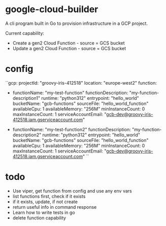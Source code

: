 # google-cloud-builder

A cli program built in Go to provision infrastructure in a GCP project.

Current capability:
* Create a gen2 Cloud Function - source = GCS bucket
* Update a gen2 Cloud Function - source = GCS bucket


# config

``gcp:
  projectId: "groovy-iris-412518"
  location: "europe-west2"
function:
  - functionName: "my-test-function"
    functionDescription: "my-function-description1"
    runtime: "python312"
    entrypoint: "hello_world"
    bucketName: "gcb-functions"
    sourceFile: "hello_world_function"
    availableCpu: 1
    availableMemory: "256M"
    minInstanceCount: 0
    maxInstanceCount: 1
    serviceAccountEmail: "gcb-dev@groovy-iris-412518.iam.gserviceaccount.com"

  - functionName: "my-test-function2"
    functionDescription: "my-function-description2"
    runtime: "python312"
    entrypoint: "hello_world"
    bucketName: "gcb-functions"
    sourceFile: "hello_world_function"
    availableCpu: 1
    availableMemory: "256M"
    minInstanceCount: 0
    maxInstanceCount: 1
    serviceAccountEmail: "gcb-dev@groovy-iris-412518.iam.gserviceaccount.com" ``

    

# todo

* Use viper, get function from config and use any env vars
* list functions first, check if it exists
* if it exists, update, if not create
* return useful info in command response
* Learn how to write tests in go
* delete function capability



